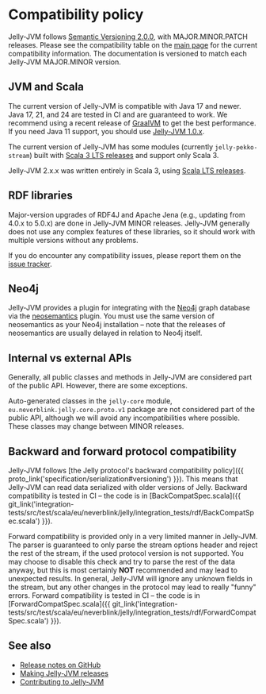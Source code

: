 # Compatibility policy

Jelly-JVM follows [Semantic Versioning 2.0.0](https://semver.org/), with MAJOR.MINOR.PATCH releases. Please see the compatibility table on the [main page](../index.md) for the current compatibility information. The documentation is versioned to match each Jelly-JVM MAJOR.MINOR version.

## JVM and Scala

The current version of Jelly-JVM is compatible with Java 17 and newer. Java 17, 21, and 24 are tested in CI and are guaranteed to work. We recommend using a recent release of [GraalVM](https://www.graalvm.org/) to get the best performance. If you need Java 11 support, you should use [Jelly-JVM 1.0.x](https://w3id.org/jelly/jelly-jvm/1.0.x).

The current version of Jelly-JVM has some modules (currently `jelly-pekko-stream`) built with [Scala 3 LTS releases](https://www.scala-lang.org/blog/2022/08/17/long-term-compatibility-plans.html) and support only Scala 3. 

Jelly-JVM 2.x.x was written entirely in Scala 3, using [Scala LTS releases](https://www.scala-lang.org/blog/2022/08/17/long-term-compatibility-plans.html).

## RDF libraries

Major-version upgrades of RDF4J and Apache Jena (e.g., updating from 4.0.x to 5.0.x) are done in Jelly-JVM MINOR releases. Jelly-JVM generally does not use any complex features of these libraries, so it should work with multiple versions without any problems.

If you do encounter any compatibility issues, please report them on the [issue tracker](https://github.com/Jelly-RDF/jelly-jvm/issues).

## Neo4j

Jelly-JVM provides a plugin for integrating with the [Neo4j](https://neo4j.com/) graph database via the [neosemantics](https://neo4j.com/labs/neosemantics/) plugin. You must use the same version of neosemantics as your Neo4j installation – note that the releases of neosemantics are usually delayed in relation to Neo4j itself.

## Internal vs external APIs

Generally, all public classes and methods in Jelly-JVM are considered part of the public API. However, there are some exceptions.

Auto-generated classes in the `jelly-core` module, `eu.neverblink.jelly.core.proto.v1` package are not considered part of the public API, although we will avoid any incompatibilities where possible. These classes may change between MINOR releases.

## Backward and forward protocol compatibility

Jelly-JVM follows [the Jelly protocol's backward compatibility policy]({{ proto_link('specification/serialization#versioning') }}). This means that Jelly-JVM can read data serialized with older versions of Jelly. Backward compatibility is tested in CI – the code is in [BackCompatSpec.scala]({{ git_link('integration-tests/src/test/scala/eu/neverblink/jelly/integration_tests/rdf/BackCompatSpec.scala') }}).

Forward compatibility is provided only in a very limited manner in Jelly-JVM. The parser is guaranteed to only parse the stream options header and reject the rest of the stream, if the used protocol version is not supported. You may choose to disable this check and try to parse the rest of the data anyway, but this is most certainly **NOT** recommended and may lead to unexpected results. In general, Jelly-JVM will ignore any unknown fields in the stream, but any other changes in the protocol may lead to really "funny" errors. Forward compatibility is tested in CI – the code is in [ForwardCompatSpec.scala]({{ git_link('integration-tests/src/test/scala/eu/neverblink/jelly/integration_tests/rdf/ForwardCompatSpec.scala') }}).

## See also

- [Release notes on GitHub](https://github.com/Jelly-RDF/jelly-jvm/releases)
- [Making Jelly-JVM releases](../contributing/releases.md)
- [Contributing to Jelly-JVM](../contributing/index.md)
